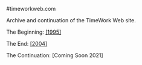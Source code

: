 #timeworkweb.com

Archive and continuation of the TimeWork Web site.<br>

The Beginning: <a href="timework1996.htm">[1995]</a>

The End: <a href="timework2004.htm">[2004]</a>

The Continuation: [Coming Soon 2021]
